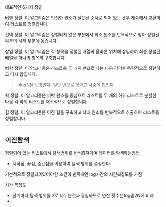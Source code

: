 대표적인 6가지 정렬

버블 정렬: 이 알고리즘은 인접한 원소가 잘못된 순서로 되어 있는 경우 계속해서 교환하여 리스트를 정렬합니다.

선택 정렬: 이 알고리즘은 정렬되지 않은 부분에서 최소 원소를 반복적으로 찾아 정렬된 부분의 시작 부분에 놓습니다.

삽입 정렬: 이 알고리즘은 각 항목을 정렬된 배열의 올바른 위치에 삽입하여 최종 정렬된 배열을 하나의 항목씩 구축합니다.

병합 정렬: 이 알고리즘은 리스트를 두 개의 반으로 나눈 다음 각각을 독립적으로 정렬하고 다시 합칩니다.
>nlogN을 보장한다. 일단 반으로 쪼개고 나중에 합친다 .

퀵 정렬: 이 알고리즘은 피벗 원소를 중심으로 리스트를 두 개의 하위 리스트로 분할한 다음 각 하위 리스트를 재귀적으로 정렬합니다.

힙 정렬: 이 알고리즘은 이진 힙을 구축하고 최대 원소를 반복적으로 추출하여 리스트를 정렬합니다.


--- 

## 이진탐색

정렬되어 있는 리스트에서 탐색범위를 반씩좁혀가며 데이터를 탐색하는방법
- 시작점, 끝점, 중간점을 이용하여 탐색 범위를 설정한다.

기본적으로 정렬되어있어야함 조건이 만족하면 log시간의 시간복잡도를 가짐

시간 복잡도

- 단계마다 탐색 범위를 2로 나누는것과 동일하므로 연산 횟수는 log밑2N에 비례
- 

